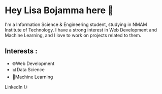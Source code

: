 # Hey Lisa Bojamma here 👋

I'm a Information Science & Engineering student, studying in NMAM Institute of Technology. I have a strong interest in Web Development and Machine Learning, and I love to work on projects related to them.

## Interests :

- 🌐Web Development
- 📊Data Science
- 🤖Machine Learning

LinkedIn <a href="https://www.linkedin.com/in/lisa-bojamma-161202d/">
  <img src="https://upload.wikimedia.org/wikipedia/commons/c/ca/LinkedIn_logo_initials.png" alt="LinkedIn" width="15"> </a>



